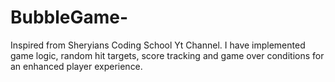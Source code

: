 # BubbleGame-
Inspired from Sheryians Coding School Yt Channel. I have implemented game logic, random hit targets, score tracking and game over conditions for an enhanced player experience.
